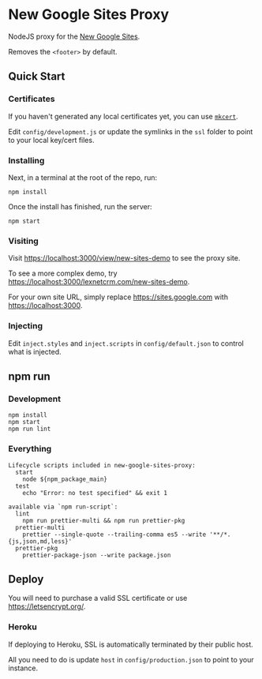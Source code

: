# New Google Sites Proxy

NodeJS proxy for the [New Google Sites](https://sites.google.com/new).

Removes the `<footer>` by default.

## Quick Start

### Certificates

If you haven't generated any local certificates yet, you can use [`mkcert`](https://github.com/FiloSottile/mkcert).

Edit `config/development.js` or update the symlinks in the `ssl` folder to point to your local key/cert files.

### Installing

Next, in a terminal at the root of the repo, run:

```console
npm install
```

Once the install has finished, run the server:

```console
npm start
```

### Visiting

Visit <https://localhost:3000/view/new-sites-demo> to see the proxy site.

To see a more complex demo, try <https://localhost:3000/lexnetcrm.com/new-sites-demo>.

For your own site URL, simply replace <https://sites.google.com> with <https://localhost:3000>.

### Injecting

Edit `inject.styles` and `inject.scripts` in `config/default.json` to control what is injected.

## npm run

### Development

```console
npm install
npm start
npm run lint
```

### Everything

```console
Lifecycle scripts included in new-google-sites-proxy:
  start
    node ${npm_package_main}
  test
    echo "Error: no test specified" && exit 1

available via `npm run-script`:
  lint
    npm run prettier-multi && npm run prettier-pkg
  prettier-multi
    prettier --single-quote --trailing-comma es5 --write '**/*.{js,json,md,less}'
  prettier-pkg
    prettier-package-json --write package.json
```

## Deploy

You will need to purchase a valid SSL certificate or use <https://letsencrypt.org/>.

### Heroku

If deploying to Heroku, SSL is automatically terminated by their public host.

All you need to do is update `host` in `config/production.json` to point to your instance.
